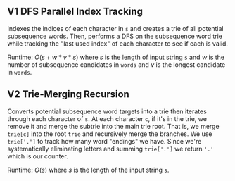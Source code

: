 ## V1 DFS Parallel Index Tracking

Indexes the indices of each character in `s` and creates a trie of
all potential subsequence words. Then, performs a DFS on the subsequence word trie while tracking the "last used index" of each character to see if each is valid.

Runtime: $O(s+w*v*s)$ where $s$ is the length of input string `s` and $w$ is the number of subsequence candidates in `words` and $v$ is the longest candidate in `words`.

## V2 Trie-Merging Recursion

Converts potential subsequence word targets into a trie then iterates through each character of `s`. At each character `c`, if it's in the trie, we remove it and merge the subtrie into the main trie root. That is, we merge `trie[c]` into the root `trie` and recursively merge the branches. We use `trie['.']` to track how many word "endings" we have. Since we're systematically eliminating letters and summing `trie['.']` we return `'.'` which is our counter.

Runtime: $O(s)$ where $s$ is the length of the input string `s`.

